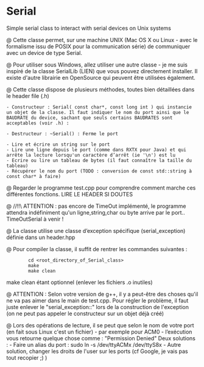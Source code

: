 # Serial
Simple serial class to interact with serial devices on Unix systems


@ Cette classe permet, sur une machine UNIX (Mac OS X ou Linux -  avec le formalisme issu de POSIX pour la communication série) de communiquer avec un device de type Serial.


@ Pour utiliser sous Windows, allez utiliser une autre classe - je me suis inspiré de la classe SerialLib (LIEN) que vous pouvez directement installer. 
Il existe d'autre librairie en OpenSource qui peuvent être utilisées également.


@ Cette classe dispose de plusieurs méthodes, toutes bien détaillées dans le header file (.h)
  
	- Constructeur : Serial( const char*, const long int ) qui instancie un objet de la classe. Il faut indiquer le nom du port ainsi que le BAUDRATE du device, sachant que seuls certains BAUDRATES sont acceptables (voir .h) : 

	- Destructeur : ~Serial() : Ferme le port

	- Lire et écrire un string sur le port
	- Lire une ligne depuis le port (comme dans RXTX pour Java) et qui arrête la lecture lorsqu'un caractère d’arrêt (ie '\n') est lu
	- Ecrire ou lire un tableau de bytes (il faut connaître la taille du tableau)
	- Récupérer le nom du port (TODO : conversion de const std::string à const char* à faire)


@ Regarder le programme test.cpp pour comprendre comment marche ces différentes fonctions. LIRE LE HEADER SI DOUTES


@ //!!\\ ATTENTION : pas encore de TimeOut implémenté, le programme attendra indéfiniment qu'un ligne,string,char ou byte arrive par le port.. TimeOutSerial à venir !


@ La classe utilise une classe d’exception spécifique (serial_exception) définie dans un header.hpp


@ Pour compiler la classe, il suffit de rentrer les commandes suivantes : 

            cd <root_directory_of_Serial_class>
            make
            make clean

  make clean étant optionnel (enlever les fichiers .o inutiles)


@ ATTENTION : Selon votre version de g++, il y a peut-être des choses qu'il ne va pas aimer dans le main de test.cpp. Pour régler le problème, il faut juste enlever le "serial_exception::" lors de la construction de l'exception (on ne peut pas appeler le constructeur sur un objet déjà créé)


@ Lors des opérations de lecture, il se peut que selon le nom de votre port (en fait sous Linux c'est un fichier) - par exemple pour ACM0 - l’exécution vous retourne quelque chose comme : 
		"Permission Denied"
	Deux solutions : 
		- Faire un alias du port :
			sudo ln -s /dev/ttyACMx /dev/ttyS8x
		- Autre solution, changer les droits de l'user sur les ports (cf Google, je vais pas tout recopier ;) )

